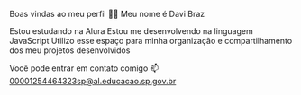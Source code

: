 Boas vindas ao meu perfil 💙💙
Meu nome é Davi Braz

Estou estudando na Alura
Estou me desenvolvendo na linguagem JavaScript
Utilizo esse espaço para minha organização e compartilhamento dos meu projetos desenvolvidos

Você pode entrar em contato comigo 📫
00001254464323sp@al.educacao.sp.gov.br
